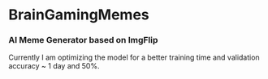 # BrainGamingMemes
### AI Meme Generator based on ImgFlip

Currently I am optimizing the model for a better training time and validation accuracy  ~ 1 day and 50%.
